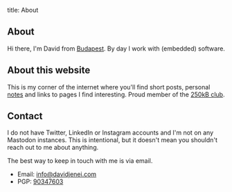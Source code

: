 title: About

About
-----

Hi there, I'm David from [Budapest]. By day I work with (embedded)
software.

About this website
------------------

This is my corner of the internet where you'll find short posts,
personal [notes] and links to pages I find interesting. Proud member of
the [250kB club].

Contact
-------

I do not have Twitter, LinkedIn or Instagram accounts and I'm not on any
Mastodon instances. This is intentional, but it doesn't mean you
shouldn't reach out to me about anything.

The best way to keep in touch with me is via email.

-   Email: [info@davidjenei.com]
-   PGP: [90347603]

  [About]: #about
  [About this website]: #about-this-website
  [Contact]: #contact
  [Budapest]: https://en.wikipedia.org/wiki/Budapest
  [notes]: ./notes.md
  [250kB club]: https://250kb.club/davidjenei-com/
  [info@davidjenei.com]: mailto:info@davidjenei.com
  [90347603]: http://pgp.mit.edu/pks/lookup?op=get&search=0x26C53F3E90347603
